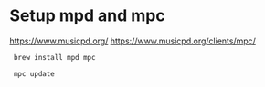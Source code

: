 # Setup mpd and mpc

https://www.musicpd.org/
https://www.musicpd.org/clients/mpc/

```bash
 brew install mpd mpc

 mpc update
 ``` 
